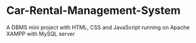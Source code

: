 # Car-Rental-Management-System
A DBMS mini project with HTML, CSS and JavaScript running on Apache XAMPP with MySQL server

